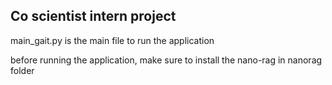 ## Co scientist intern project

main_gait.py is the main file to run the application

before running the application, make sure to install the nano-rag in nanorag folder 

